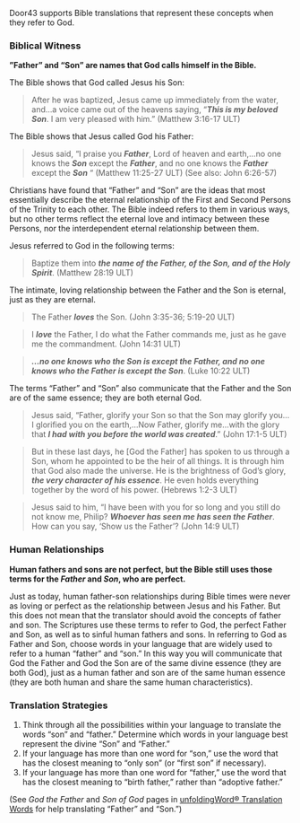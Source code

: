 
Door43 supports Bible translations that represent these concepts when they refer to God.

### Biblical Witness

**”Father” and “Son” are names that God calls himself in the Bible.**

The Bible shows that God called Jesus his Son:

> After he was baptized, Jesus came up immediately from the water, and…a voice came out of the heavens saying, “***This is my beloved Son***. I am very pleased with him.” (Matthew 3:16-17 ULT)

The Bible shows that Jesus called God his Father:

> Jesus said, “I praise you ***Father***, Lord of heaven and earth,…no one knows the ***Son*** except the ***Father***, and no one knows the ***Father*** except the ***Son*** “ (Matthew 11:25-27 ULT) (See also: John 6:26-57)

Christians have found that “Father” and “Son” are the ideas that most essentially describe the eternal relationship of the First and Second Persons of the Trinity to each other. The Bible indeed refers to them in various ways, but no other terms reflect the eternal love and intimacy between these Persons, nor the interdependent eternal relationship between them.

Jesus referred to God in the following terms:

> Baptize them into ***the name of the Father, of the Son, and of the Holy Spirit***. (Matthew 28:19 ULT)

The intimate, loving relationship between the Father and the Son is eternal, just as they are eternal.

> The Father ***loves*** the Son. (John 3:35-36; 5:19-20 ULT)
  
> I ***love*** the Father, I do what the Father commands me, just as he gave me the commandment. (John 14:31 ULT) 
  
> ***…no one knows who the Son is except the Father, and no one knows who the Father is except the Son***. (Luke 10:22 ULT) 

The terms “Father” and “Son” also communicate that the Father and the Son are of the same essence; they are both eternal God.

> Jesus said, “Father, glorify your Son so that the Son may glorify you…I glorified you on the earth,…Now Father, glorify me…with the glory that ***I had with you before the world was created***.” (John 17:1-5 ULT)
  
> But in these last days, he [God the Father] has spoken to us through a Son, whom he appointed to be the heir of all things. It is through him that God also made the universe. He is the brightness of God’s glory, ***the very character of his essence***. He even holds everything together by the word of his power. (Hebrews 1:2-3 ULT) 
  
> Jesus said to him, “I have been with you for so long and you still do not know me, Philip? ***Whoever has seen me has seen the Father***. How can you say, ‘Show us the Father’? (John 14:9 ULT)

### Human Relationships

**Human fathers and sons are not perfect, but the Bible still uses those terms for the *Father* and *Son*, who are perfect.**

Just as today, human father-son relationships during Bible times were never as loving or perfect as the relationship between Jesus and his Father. But this does not mean that the translator should avoid the concepts of father and son. The Scriptures use these terms to refer to God, the perfect Father and Son, as well as to sinful human fathers and sons. In referring to God as Father and Son, choose words in your language that are widely used to refer to a human “father” and “son.” In this way you will communicate that God the Father and God the Son are of the same divine essence (they are both God), just as a human father and son are of the same human essence (they are both human and share the same human characteristics).

### Translation Strategies

1. Think through all the possibilities within your language to translate the words “son” and “father.” Determine which words in your language best represent the divine “Son” and “Father.”
2. If your language has more than one word for “son,” use the word that has the closest meaning to “only son” (or “first son” if necessary).
3. If your language has more than one word for “father,” use the word that has the closest meaning to “birth father,” rather than “adoptive father.”

(See *God the Father* and *Son of God* pages in [unfoldingWord® Translation Words](http://ufw.io/tw/) for help translating “Father” and “Son.”)
